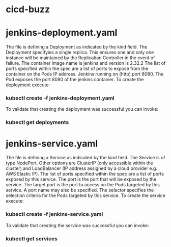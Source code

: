 # cicd-buzz
# jenkins-deployment.yaml
The file is defining a Deployment as indicated by the kind field.
The Deployment specifyies a single replica. This ensures one and only one instance will be maintained by the Replication Controller in the event of failure.
The container image name is jenkins and version is 2.32.2
The list of ports specified within the spec are a list of ports to expose from the container on the Pods IP address.
Jenkins running on (http) port 8080.
The Pod exposes the port 8080 of the jenkins container.
To create the deployment execute:

### kubectl create -f jenkins-deployment.yaml

To validate that creating the deployment was successful you can invoke:

### kubectl get deployments


# jenkins-service.yaml

The file is defining a Service as indicated by the kind field.
The Service is of type NodePort. Other options are ClusterIP (only accessible within the cluster) and LoadBalancer (IP address assigned by a cloud provider e.g. AWS Elastic IP).
The list of ports specified within the spec are a list of ports exposed by this service.
The port is the port that will be exposed by the service.
The target port is the port to access on the Pods targeted by this service. A port name may also be specified.
The selector specifies the selection criteria for the Pods targeted by this service.
To create the service execute:

### kubectl create -f jenkins-service.yaml
To validate that creating the service was successful you can invoke:

### kubectl get services